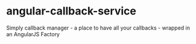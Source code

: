 angular-callback-service
========================

Simply callback manager - a place to have all your callbacks - wrapped in an AngularJS Factory

